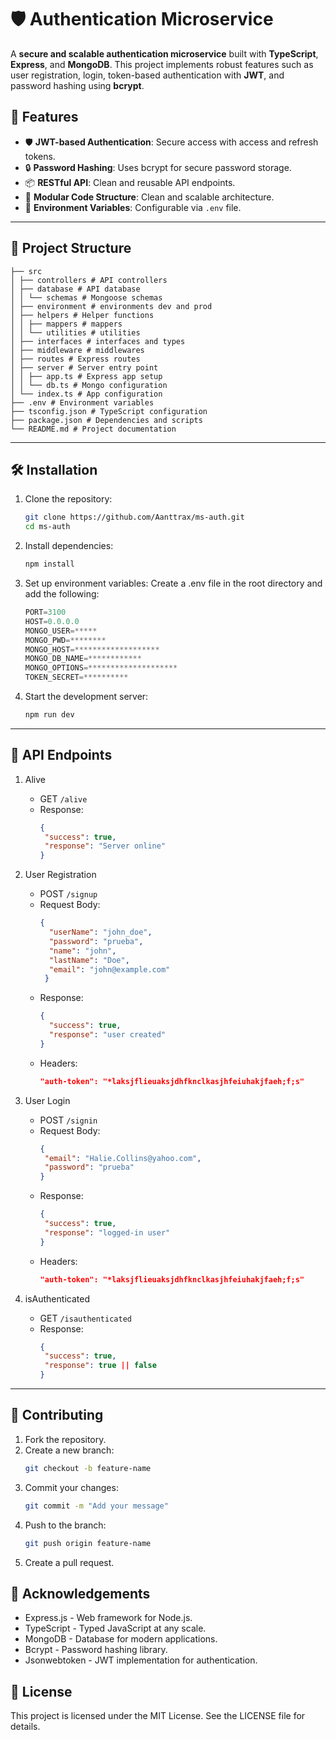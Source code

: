 # 🛡️ Authentication Microservice

A **secure and scalable authentication microservice** built with **TypeScript**, **Express**, and **MongoDB**. This project implements robust features such as user registration, login, token-based authentication with **JWT**, and password hashing using **bcrypt**.

## 🚀 Features

- 🛡️ **JWT-based Authentication**: Secure access with access and refresh tokens.
- 🔒 **Password Hashing**: Uses bcrypt for secure password storage.
- 📦 **RESTful API**: Clean and reusable API endpoints.
- 🧩 **Modular Code Structure**: Clean and scalable architecture.
- 📄 **Environment Variables**: Configurable via `.env` file.

---

## 📂 Project Structure
```
├── src 
│ ├── controllers # API controllers 
│ ├── database # API database 
│ │ └── schemas # Mongoose schemas 
│ ├── environment # environments dev and prod 
│ ├── helpers # Helper functions 
│ │ ├── mappers # mappers
│ │ └── utilities # utilities
│ ├── interfaces # interfaces and types
│ ├── middleware # middlewares
│ ├── routes # Express routes 
│ ├── server # Server entry point 
│ │ ├── app.ts # Express app setup 
│ │ └── db.ts # Mongo configuration
│ └── index.ts # App configuration
├── .env # Environment variables 
├── tsconfig.json # TypeScript configuration 
├── package.json # Dependencies and scripts 
└── README.md # Project documentation
```
---
## 🛠️ Installation

1. Clone the repository:
   ```bash
   git clone https://github.com/Aanttrax/ms-auth.git
   cd ms-auth
   ```
2. Install dependencies:
   ```bash
   npm install
   ```
3. Set up environment variables: Create a .env file in the root directory and add the following:  
   ```javascript
   PORT=3100
   HOST=0.0.0.0
   MONGO_USER=*****
   MONGO_PWD=********
   MONGO_HOST=*******************
   MONGO_DB_NAME=************
   MONGO_OPTIONS=********************
   TOKEN_SECRET=**********
   ```
4. Start the development server:
   ```bash
   npm run dev
   ```
---
## 🔗 API Endpoints

1. Alive
    - GET `/alive`
    - Response:
        ```json
        {
         "success": true,
         "response": "Server online"
        }
        ```
2. User Registration

    - POST `/signup`
    - Request Body:
        ```json
        {
          "userName": "john_doe",
          "password": "prueba",
          "name": "john",
          "lastName": "Doe",
          "email": "john@example.com"
         }
        ```
    - Response:
        ```json
        {
          "success": true,
          "response": "user created"
        }
        ```
    - Headers:
        ```json
        "auth-token": "*laksjflieuaksjdhfknclkasjhfeiuhakjfaeh;f;s"
        ```
3. User Login
    - POST `/signin`
    - Request Body:
        ```json
        {
         "email": "Halie.Collins@yahoo.com",
         "password": "prueba"
        }
        ```
    - Response:
        ```json
        {
         "success": true,
         "response": "logged-in user"
        }
        ```
    - Headers:
        ```json
        "auth-token": "*laksjflieuaksjdhfknclkasjhfeiuhakjfaeh;f;s"
        ```
4. isAuthenticated
    - GET `/isauthenticated`
    - Response:
        ```json
        {
         "success": true,
         "response": true || false
        }
        ```
---
## 🤝 Contributing

1. Fork the repository.
2. Create a new branch:
   ```bash
   git checkout -b feature-name
   ```
3. Commit your changes:
   ```bash
   git commit -m "Add your message"
   ```
4. Push to the branch:
   ```bash
   git push origin feature-name
   ```
5. Create a pull request.

## 🌟 Acknowledgements

- Express.js - Web framework for Node.js.
- TypeScript - Typed JavaScript at any scale.
- MongoDB - Database for modern applications.
- Bcrypt - Password hashing library.
- Jsonwebtoken - JWT implementation for authentication.

## 📜 License
This project is licensed under the MIT License. See the LICENSE file for details.

